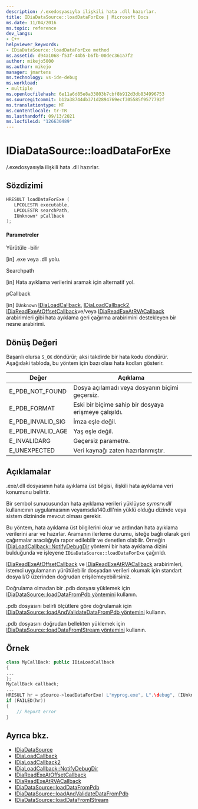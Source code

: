 ```yaml
---
description: /.exedosyasıyla ilişkili hata .dll hazırlar.
title: IDiaDataSource::loadDataForExe | Microsoft Docs
ms.date: 11/04/2016
ms.topic: reference
dev_langs:
- C++
helpviewer_keywords:
- IDiaDataSource::loadDataForExe method
ms.assetid: d94a1068-f53f-44b5-b6fb-00dec361a7f2
author: mikejo5000
ms.author: mikejo
manager: jmartens
ms.technology: vs-ide-debug
ms.workload:
- multiple
ms.openlocfilehash: 6e11a6d85e8a33803b7cbf8b912d3db834996753
ms.sourcegitcommit: b12a38744db371d2894769ecf305585f9577792f
ms.translationtype: MT
ms.contentlocale: tr-TR
ms.lasthandoff: 09/13/2021
ms.locfileid: "126630489"
---
```

# <a name="idiadatasourceloaddataforexe"></a>IDiaDataSource::loadDataForExe
/.exedosyasıyla ilişkili hata .dll hazırlar.

## <a name="syntax"></a>Sözdizimi

```C++
HRESULT loadDataForExe (
   LPCOLESTR executable,
   LPCOLESTR searchPath,
   IUnknown* pCallback
);
```

#### <a name="parameters"></a>Parametreler
Yürütüle -bilir

[in] .exe veya .dll yolu.

Searchpath

[in] Hata ayıklama verilerini aramak için alternatif yol.

pCallback

[in] `IUnknown` [IDiaLoadCallback](../../debugger/debug-interface-access/idialoadcallback.md), [IDiaLoadCallback2](../../debugger/debug-interface-access/idialoadcallback2.md), [IDiaReadExeAtOffsetCallback](../../debugger/debug-interface-access/idiareadexeatoffsetcallback.md)ve/veya [IDiaReadExeAtRVACallback](../../debugger/debug-interface-access/idiareadexeatrvacallback.md) arabirimleri gibi hata ayıklama geri çağırma arabirimini destekleyen bir nesne arabirimi.

## <a name="return-value"></a>Dönüş Değeri
Başarılı olursa `S_OK` döndürür; aksi takdirde bir hata kodu döndürür. Aşağıdaki tabloda, bu yöntem için bazı olası hata kodları gösterir.

|Değer|Açıklama|
|-----------|-----------------|
|E_PDB_NOT_FOUND|Dosya açılamadı veya dosyanın biçimi geçersiz.|
|E_PDB_FORMAT|Eski bir biçime sahip bir dosyaya erişmeye çalışıldı.|
|E_PDB_INVALID_SIG|İmza eşle değil.|
|E_PDB_INVALID_AGE|Yaş eşle değil.|
|E_INVALIDARG|Geçersiz parametre.|
|E_UNEXPECTED|Veri kaynağı zaten hazırlanmıştır.|

## <a name="remarks"></a>Açıklamalar
.exe/.dll dosyasının hata ayıklama üst bilgisi, ilişkili hata ayıklama veri konumunu belirtir.

Bir sembol sunucusundan hata ayıklama verileri yüklüyse *symsrv.dll* kullanıcının uygulamasının veyamsdia140.dll'nin yüklü  olduğu dizinde veya sistem dizininde mevcut olması gerekir.

Bu yöntem, hata ayıklama üst bilgilerini okur ve ardından hata ayıklama verilerini arar ve hazırlar. Aramanın ilerleme durumu, isteğe bağlı olarak geri çağırmalar aracılığıyla rapor edilebilir ve denetlen olabilir. Örneğin [IDiaLoadCallback::NotifyDebugDir](../../debugger/debug-interface-access/idialoadcallback-notifydebugdir.md) yöntemi bir hata ayıklama dizini bulduğunda ve işleyene `IDiaDataSource::loadDataForExe` çağırıldı.

[IDiaReadExeAtOffsetCallback](../../debugger/debug-interface-access/idiareadexeatoffsetcallback.md) ve [IDiaReadExeAtRVACallback](../../debugger/debug-interface-access/idiareadexeatrvacallback.md) arabirimleri, istemci uygulamanın yürütülebilir dosyadan verileri okumak için standart dosya I/O üzerinden doğrudan erişilemeyebilirsiniz.

Doğrulama olmadan bir .pdb dosyası yüklemek için [IDiaDataSource::loadDataFromPdb yöntemini](../../debugger/debug-interface-access/idiadatasource-loaddatafrompdb.md) kullanın.

.pdb dosyasını belirli ölçütlere göre doğrulamak için [IDiaDataSource::loadAndValidateDataFromPdb yöntemini](../../debugger/debug-interface-access/idiadatasource-loadandvalidatedatafrompdb.md) kullanın.

.pdb dosyasını doğrudan bellekten yüklemek için [IDiaDataSource::loadDataFromIStream yöntemini](../../debugger/debug-interface-access/idiadatasource-loaddatafromistream.md) kullanın.

## <a name="example"></a>Örnek

```C++
class MyCallBack: public IDiaLoadCallback
{
...
};
MyCallBack callback;
...
HRESULT hr = pSource->loadDataForExe( L"myprog.exe", L".\debug", (IUnknown*)&callback);
if (FAILED(hr))
{
    // Report error
}
```

## <a name="see-also"></a>Ayrıca bkz.
- [IDiaDataSource](../../debugger/debug-interface-access/idiadatasource.md)
- [IDiaLoadCallback](../../debugger/debug-interface-access/idialoadcallback.md)
- [IDiaLoadCallback2](../../debugger/debug-interface-access/idialoadcallback2.md)
- [IDiaLoadCallback::NotifyDebugDir](../../debugger/debug-interface-access/idialoadcallback-notifydebugdir.md)
- [IDiaReadExeAtOffsetCallback](../../debugger/debug-interface-access/idiareadexeatoffsetcallback.md)
- [IDiaReadExeAtRVACallback](../../debugger/debug-interface-access/idiareadexeatrvacallback.md)
- [IDiaDataSource::loadDataFromPdb](../../debugger/debug-interface-access/idiadatasource-loaddatafrompdb.md)
- [IDiaDataSource::loadAndValidateDataFromPdb](../../debugger/debug-interface-access/idiadatasource-loadandvalidatedatafrompdb.md)
- [IDiaDataSource::loadDataFromIStream](../../debugger/debug-interface-access/idiadatasource-loaddatafromistream.md)
